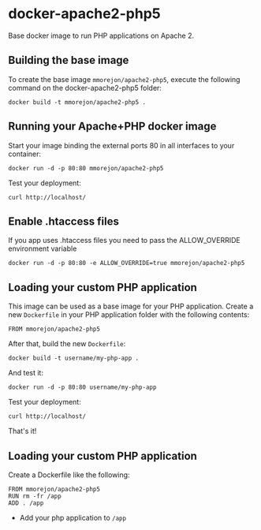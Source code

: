 docker-apache2-php5
================

Base docker image to run PHP applications on Apache 2.


Building the base image
-----------------------

To create the base image `mmorejon/apache2-php5`, execute the following command on the docker-apache2-php5 folder:

    docker build -t mmorejon/apache2-php5 .


Running your Apache+PHP docker image
------------------------------------

Start your image binding the external ports 80 in all interfaces to your container:

    docker run -d -p 80:80 mmorejon/apache2-php5

Test your deployment:

    curl http://localhost/


Enable .htaccess files
------------------------------------

If you app uses .htaccess files you need to pass the ALLOW_OVERRIDE environment variable

    docker run -d -p 80:80 -e ALLOW_OVERRIDE=true mmorejon/apache2-php5


Loading your custom PHP application
-----------------------------------

This image can be used as a base image for your PHP application. Create a new `Dockerfile` in your
PHP application folder with the following contents:

    FROM mmorejon/apache2-php5

After that, build the new `Dockerfile`:

    docker build -t username/my-php-app .

And test it:

    docker run -d -p 80:80 username/my-php-app

Test your deployment:

    curl http://localhost/

That's it!


Loading your custom PHP application
--------------------------------------------------------------

Create a Dockerfile like the following:

    FROM mmorejon/apache2-php5
    RUN rm -fr /app
    ADD . /app

- Add your php application to `/app`

